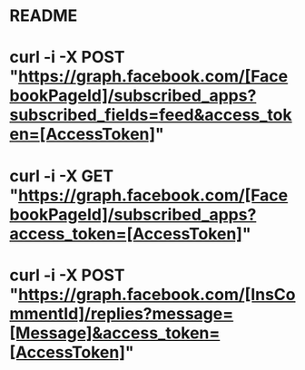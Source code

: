# README

# curl -i -X POST "https://graph.facebook.com/[FacebookPageId]/subscribed_apps?subscribed_fields=feed&access_token=[AccessToken]"
# curl -i -X GET "https://graph.facebook.com/[FacebookPageId]/subscribed_apps?access_token=[AccessToken]"
# curl -i -X POST "https://graph.facebook.com/[InsCommentId]/replies?message=[Message]&access_token=[AccessToken]"
